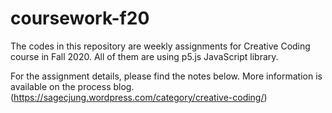 # coursework-f20

The codes in this repository are weekly assignments for Creative Coding course in Fall 2020. All of them are using p5.js JavaScript library.

For the assignment details, please find the notes below. More information is available on the process blog. (https://sagecjung.wordpress.com/category/creative-coding/)
